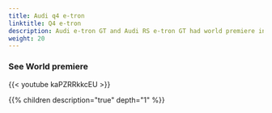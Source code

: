 ```yaml
---
title: Audi q4 e-tron
linktitle: Q4 e-tron
description: Audi e-tron GT and Audi RS e-tron GT had world premiere in 2021
weight: 20
---
```




### See World premiere

{{< youtube kaPZRRkkcEU >}}

{{% children description="true" depth="1" %}}
